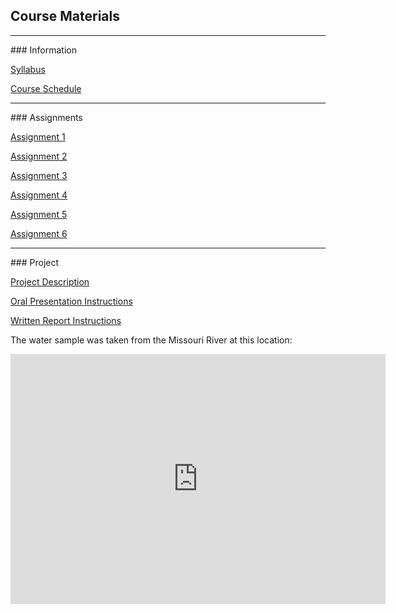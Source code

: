 ## Course Materials
<hr>
### Information

[Syllabus](#)

[Course Schedule](#)


<hr>
### Assignments

[Assignment 1](#)

[Assignment 2](#)

[Assignment 3](#)

[Assignment 4](#)

[Assignment 5](#)

[Assignment 6](asnmt6.pdf)

<hr>
### Project

[Project Description](#)

[Oral Presentation Instructions](#)

[Written Report Instructions](#)

The water sample was taken from the Missouri River at this location:
<iframe src="https://www.google.com/maps/embed?pb=!1m18!1m12!1m3!1d24305.375723723115!2d-96.99882763233053!3d42.76701038485986!2m3!1f0!2f0!3f0!3m2!1i1024!2i768!4f13.1!3m3!1m2!1s0x0%3A0xc479235af54e1bf9!2sClay+County+Boat+Ramp%2C+Canoe+Takeout!5e1!3m2!1sen!2sus!4v1496106414767" width="600" height="400" frameborder="0" style="border:0" allowfullscreen></iframe>






